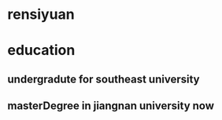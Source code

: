 # rensiyuan
# education
## undergradute for southeast university
## masterDegree in jiangnan university now


